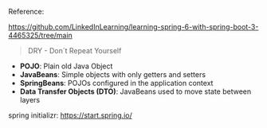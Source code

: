 Reference:

https://github.com/LinkedInLearning/learning-spring-6-with-spring-boot-3-4465325/tree/main

> DRY - Don´t Repeat Yourself

- **POJO**: Plain old Java Object
- **JavaBeans**: Simple objects with only getters and setters
- **SpringBeans**: POJOs configured in the application context
- **Data Transfer Objects (DTO)**: JavaBeans used to move state between layers

spring initializr: https://start.spring.io/
 